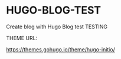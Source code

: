 # HUGO-BLOG-TEST
Create blog with Hugo Blog test
TESTING

THEME URL:

https://themes.gohugo.io/theme/hugo-initio/

